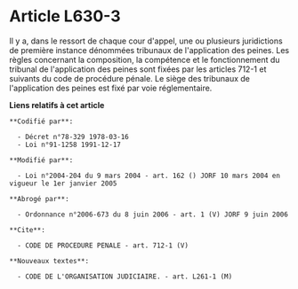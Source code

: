 # Article L630-3

Il y a, dans le ressort de chaque cour d'appel, une ou plusieurs juridictions de première instance dénommées tribunaux de
l'application des peines. Les règles concernant la composition, la compétence et le fonctionnement du tribunal de
l'application des peines sont fixées par les articles 712-1 et suivants du code de procédure pénale. Le siège des tribunaux
de l'application des peines est fixé par voie réglementaire.

**Liens relatifs à cet article**

	**Codifié par**:

	  - Décret n°78-329 1978-03-16
	  - Loi n°91-1258 1991-12-17

	**Modifié par**:

	  - Loi n°2004-204 du 9 mars 2004 - art. 162 () JORF 10 mars 2004 en vigueur le 1er janvier 2005

	**Abrogé par**:

	  - Ordonnance n°2006-673 du 8 juin 2006 - art. 1 (V) JORF 9 juin 2006

	**Cite**:

	  - CODE DE PROCEDURE PENALE - art. 712-1 (V)

	**Nouveaux textes**:

	  - CODE DE L'ORGANISATION JUDICIAIRE. - art. L261-1 (M)
